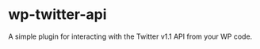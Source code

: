 wp-twitter-api
==============

A simple plugin for interacting with the Twitter v1.1 API from your WP code.